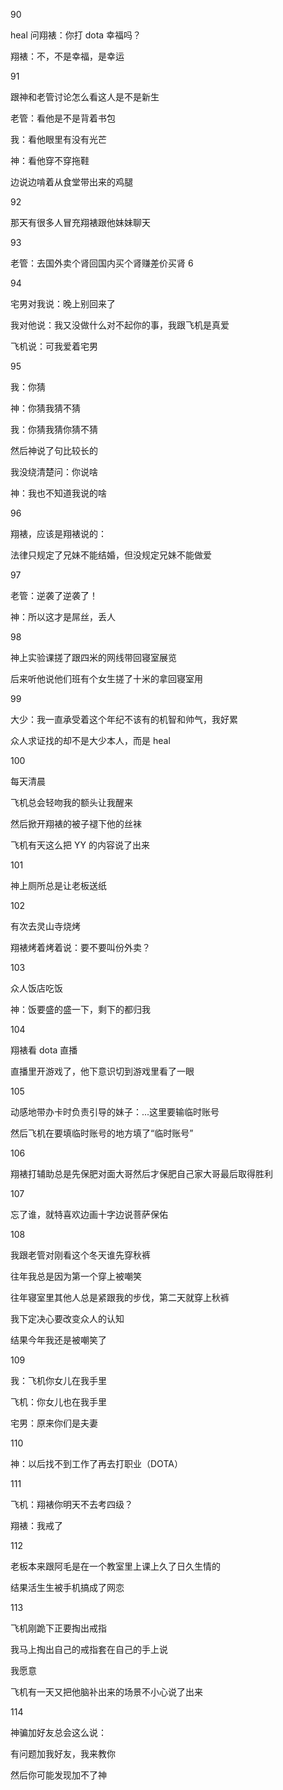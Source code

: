90

heal 问翔裱：你打 dota 幸福吗？

翔裱：不，不是幸福，是幸运

91

跟神和老管讨论怎么看这人是不是新生

老管：看他是不是背着书包

我：看他眼里有没有光芒

神：看他穿不穿拖鞋

边说边啃着从食堂带出来的鸡腿

92

那天有很多人冒充翔裱跟他妹妹聊天

93

老管：去国外卖个肾回国内买个肾赚差价买肾 6

94

宅男对我说：晚上别回来了

我对他说：我又没做什么对不起你的事，我跟飞机是真爱

飞机说：可我爱着宅男

95

我：你猜

神：你猜我猜不猜

我：你猜我猜你猜不猜

然后神说了句比较长的

我没绕清楚问：你说啥

神：我也不知道我说的啥

96

翔裱，应该是翔裱说的：

法律只规定了兄妹不能结婚，但没规定兄妹不能做爱

97

老管：逆袭了逆袭了！

神：所以这才是屌丝，丢人

98

神上实验课搓了跟四米的网线带回寝室展览

后来听他说他们班有个女生搓了十米的拿回寝室用

99

大少：我一直承受着这个年纪不该有的机智和帅气，我好累

众人求证找的却不是大少本人，而是 heal

100

每天清晨

飞机总会轻吻我的额头让我醒来

然后掀开翔裱的被子褪下他的丝袜

飞机有天这么把 YY 的内容说了出来

101

神上厕所总是让老板送纸

102

有次去灵山寺烧烤

翔裱烤着烤着说：要不要叫份外卖？

103

众人饭店吃饭

神：饭要盛的盛一下，剩下的都归我

104

翔裱看 dota 直播

直播里开游戏了，他下意识切到游戏里看了一眼

105

动感地带办卡时负责引导的妹子：...这里要输临时账号

然后飞机在要填临时账号的地方填了“临时账号”

106

翔裱打辅助总是先保肥对面大哥然后才保肥自己家大哥最后取得胜利

107

忘了谁，就特喜欢边画十字边说菩萨保佑

108

我跟老管对刚看这个冬天谁先穿秋裤

往年我总是因为第一个穿上被嘲笑

往年寝室里其他人总是紧跟我的步伐，第二天就穿上秋裤

我下定决心要改变众人的认知

结果今年我还是被嘲笑了

109

我：飞机你女儿在我手里

飞机：你女儿也在我手里

宅男：原来你们是夫妻

110

神：以后找不到工作了再去打职业（DOTA）

111

飞机：翔裱你明天不去考四级？

翔裱：我戒了

112

老板本来跟阿毛是在一个教室里上课上久了日久生情的

结果活生生被手机搞成了网恋

113

飞机刚跪下正要掏出戒指

我马上掏出自己的戒指套在自己的手上说

我愿意

飞机有一天又把他脑补出来的场景不小心说了出来

114

神骗加好友总会这么说：

有问题加我好友，我来教你

然后你可能发现加不了神

